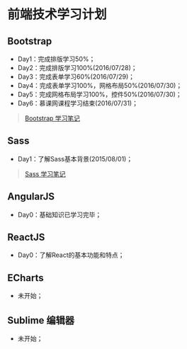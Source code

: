 # 前端技术学习计划
## Bootstrap
* Day1：完成排版学习50%；
* Day2：完成排版学习100%(2016/07/28)；
* Day3：完成表单学习60%(2016/07/29)；
* Day4：完成表单学习100%，网格布局50%(2016/07/30)；
* Day5：完成网格布局学习100%，控件50%(2016/07/30)；
* Day6：慕课网课程学习结束(2016/07/31)；

> [Bootstrap 学习笔记](https://github.com/coolhwm/learning-front-end-dev/tree/master/doc/bootstrap)

## Sass
* Day1：了解Sass基本背景(2015/08/01)；

> [Sass 学习笔记](https://github.com/coolhwm/learning-front-end-dev/tree/master/doc/sass)

## AngularJS
* Day0：基础知识已学习完毕；

## ReactJS
* Day0：了解React的基本功能和特点；

## ECharts
* 未开始；

## Sublime 编辑器
* 未开始；
